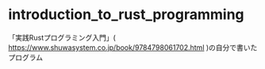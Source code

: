 # introduction_to_rust_programming

「実践Rustプログラミング入門」( https://www.shuwasystem.co.jp/book/9784798061702.html )の自分で書いたプログラム
